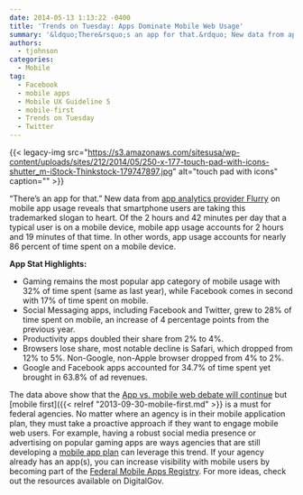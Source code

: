 ```yaml
---
date: 2014-05-13 1:13:22 -0400
title: 'Trends on Tuesday: Apps Dominate Mobile Web Usage'
summary: '&ldquo;There&rsquo;s an app for that.&rdquo; New data from app analytics provider Flurry on mobile app usage reveals that smartphone users are taking this trademarked slogan to heart. Of the 2 hours and 42 minutes per day that a typical user is on a mobile device, mobile app usage accounts for 2 hours and 19 minutes'
authors:
  - tjohnson
categories:
  - Mobile
tag:
  - Facebook
  - mobile apps
  - Mobile UX Guideline 5
  - mobile-first
  - Trends on Tuesday
  - Twitter
---
```


{{< legacy-img src="https://s3.amazonaws.com/sitesusa/wp-content/uploads/sites/212/2014/05/250-x-177-touch-pad-with-icons-shutter_m-iStock-Thinkstock-179747897.jpg" alt="touch pad with icons" caption="" >}} 

“There’s an app for that.” New data from [app analytics provider Flurry](http://techcrunch.com/2014/04/01/mobile-app-usage-increases-in-2014-as-mobile-web-surfing-declines/?ncid=rss&utm_content=buffer076ba&utm_medium=social&utm_source=twitter.com&utm_campaign=buffer) on mobile app usage reveals that smartphone users are taking this trademarked slogan to heart. Of the 2 hours and 42 minutes per day that a typical user is on a mobile device, mobile app usage accounts for 2 hours and 19 minutes of that time. In other words, app usage accounts for nearly 86 percent of time spent on a mobile device.

**App Stat Highlights:**

  * Gaming remains the most popular app category of mobile usage with 32% of time spent (same as last year), while Facebook comes in second with 17% of time spent on mobile.
  * Social Messaging apps, including Facebook and Twitter, grew to 28% of time spent on mobile, an increase of 4 percentage points from the previous year.
  * Productivity apps doubled their share from 2% to 4%.
  * Browsers lose share, most notable decline is Safari, which dropped from 12% to 5%. Non-Google, non-Apple browser dropped from 4% to 2%.
  * Google and Facebook apps accounted for 34.7% of time spent yet brought in 63.8% of ad revenues.

The data above show that the [App vs. mobile web debate will continue](http://www.clickz.com/clickz/column/2343327/apps-and-mobile-web-the-state-of-the-debate?amf_cntctid=6862549&utm_term=&utm_content=Apps%20and%20Mobile%20Web%3A%20The%20State%20of%20the%20Debate&utm_campaign=CZ.Media.Cat.EU.A.U&utm_medium=Email&utm_source=CZ.DCM.Editors_Updates) but [mobile first]({{< relref "2013-09-30-mobile-first.md" >}} is a must for federal agencies. No matter where an agency is in their mobile application plan, they must take a proactive approach if they want to engage mobile web users. For example, having a robust social media presence or advertising on popular gaming apps are ways agencies that are still developing a [mobile app plan](https://www.WHATEVER/resources/mobile-application-development-program/) can leverage this trend. If your agency already has an app(s), you can increase visibility with mobile users by becoming part of the [Federal Mobile Apps Registry](https://www.WHATEVER/services/the-federal-mobile-apps-registry/). For more ideas, check out the resources available on DigitalGov.